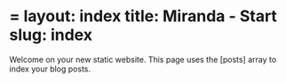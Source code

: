 =
layout: index
title: Miranda - Start
slug: index
=

Welcome on your new static website. This page uses the [posts] array to index your blog posts.